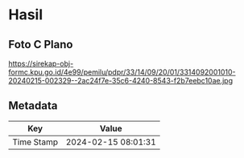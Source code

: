 # Hasil

## Foto C Plano

https://sirekap-obj-formc.kpu.go.id/4e99/pemilu/pdpr/33/14/09/20/01/3314092001010-20240215-002329--2ac24f7e-35c6-4240-8543-f2b7eebc10ae.jpg


## Metadata

| Key        | Value               |
| ---------- | ------------------- |
| Time Stamp | 2024-02-15 08:01:31 |



